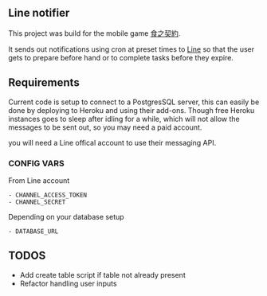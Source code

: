 ## Line notifier

This project was build for the mobile game [食之契約](https://food.efuntw.com/).

It sends out notifications using cron at preset times to [Line](https://line.me/en/) so that the user gets to prepare before hand or to complete tasks before they expire.

## Requirements
Current code is setup to connect to a PostgresSQL server, this can easily be done by deploying to Heroku and using their add-ons.
Though free Heroku instances goes to sleep after idling for a while, which will not allow the messages to be sent out, so you may need a paid account.

you will need a Line offical account to use their messaging API.

### CONFIG VARS
From Line account

```
- CHANNEL_ACCESS_TOKEN
- CHANNEL_SECRET
```

Depending on your database setup

```
- DATABASE_URL
```

## TODOS

- Add create table script if table not already present
- Refactor handling user inputs
